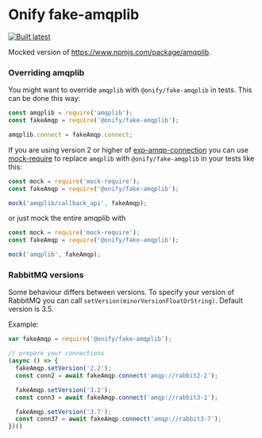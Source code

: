 Onify fake-amqplib
==================

[![Built latest](https://github.com/onify/fake-amqplib/actions/workflows/build-latest.yaml/badge.svg)](https://github.com/onify/fake-amqplib/actions/workflows/build-latest.yaml)

Mocked version of https://www.npmjs.com/package/amqplib.

### Overriding amqplib

You might want to override `amqplib` with `@onify/fake-amqplib` in tests. This can be done this way:

```javascript
const amqplib = require('amqplib');
const fakeAmqp = require('@onify/fake-amqplib');

amqplib.connect = fakeAmqp.connect;
```

If you are using version 2 or higher of [exp-amqp-connection](https://www.npmjs.com/package/exp-amqp-connection)
you can use [mock-require](https://www.npmjs.com/package/mock-require) to replace `amqplib` with `@onify/fake-amqplib` in your tests like this:

```javascript
const mock = require('mock-require');
const fakeAmqp = require('@onify/fake-amqplib');

mock('amqplib/callback_api', fakeAmqp);
```

or just mock the entire amqplib with

```javascript
const mock = require('mock-require');
const fakeAmqp = require('@onify/fake-amqplib');

mock('amqplib', fakeAmqp);
```

### RabbitMQ versions

Some behaviour differs between versions. To specify your version of RabbitMQ you can call `setVersion(minorVersionFloatOrString)`. Default version is 3.5.

Example:
```js
var fakeAmqp = require('@onify/fake-amqplib');

// prepare your connections
(async () => {
  fakeAmqp.setVersion('2.2');
  const conn2 = await fakeAmqp.connect('amqp://rabbit2-2');

  fakeAmqp.setVersion('3.2');
  const conn3 = await fakeAmqp.connect('amqp://rabbit3-1');

  fakeAmqp.setVersion('3.7');
  const conn37 = await fakeAmqp.connect('amqp://rabbit3-7');
})()
```
